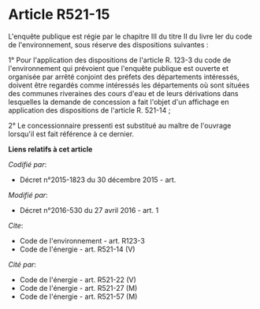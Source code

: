 # Article R521-15

L'enquête publique est régie par le chapitre III du titre II du livre Ier du code de l'environnement, sous réserve des
dispositions suivantes : 

1° Pour l'application des dispositions de l'article R. 123-3 du code de l'environnement qui prévoient que l'enquête publique
est ouverte et organisée par arrêté conjoint des préfets des départements intéressés, doivent être regardés comme intéressés
les départements où sont situées des communes riveraines des cours d'eau et de leurs dérivations dans lesquelles la demande
de concession a fait l'objet d'un affichage en application des dispositions de l'article R. 521-14 ; 

2° Le concessionnaire pressenti est substitué au maître de l'ouvrage lorsqu'il est fait référence à ce dernier.

**Liens relatifs à cet article**

_Codifié par_:

  - Décret n°2015-1823 du 30 décembre 2015 - art.

_Modifié par_:

  - Décret n°2016-530 du 27 avril 2016 - art. 1

_Cite_:

  - Code de l'environnement - art. R123-3
  - Code de l'énergie - art. R521-14 (V)

_Cité par_:

  - Code de l'énergie - art. R521-22 (V)
  - Code de l'énergie - art. R521-27 (M)
  - Code de l'énergie - art. R521-57 (M)
